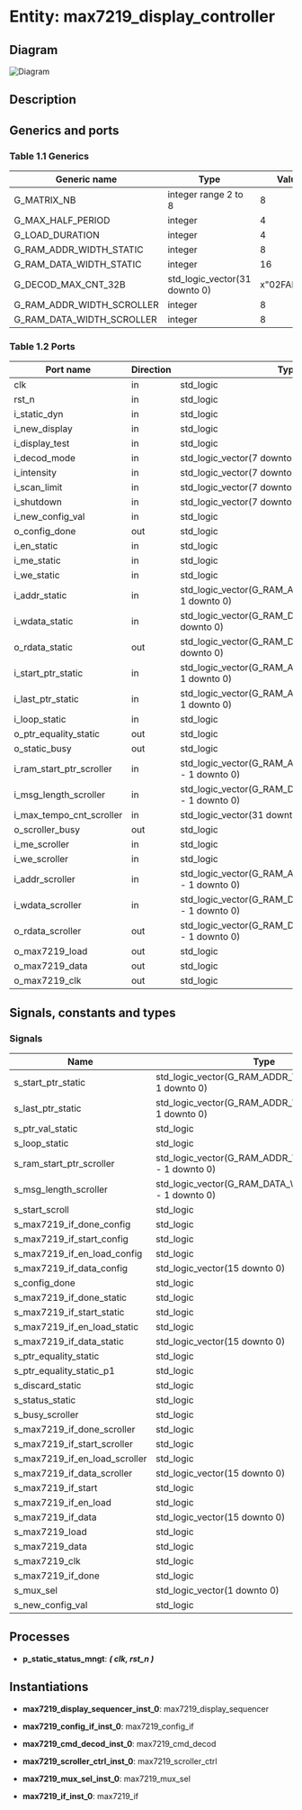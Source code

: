 # Entity: max7219_display_controller
## Diagram
![Diagram](max7219_display_controller.svg "Diagram")
## Description
## Generics and ports
### Table 1.1 Generics
| Generic name              | Type                          | Value       | Description |
| ------------------------- | ----------------------------- | ----------- | ----------- |
| G_MATRIX_NB               | integer range 2 to 8          | 8           |             |
| G_MAX_HALF_PERIOD         | integer                       | 4           |             |
| G_LOAD_DURATION           | integer                       | 4           |             |
| G_RAM_ADDR_WIDTH_STATIC   | integer                       | 8           |             |
| G_RAM_DATA_WIDTH_STATIC   | integer                       | 16          |             |
| G_DECOD_MAX_CNT_32B       | std_logic_vector(31 downto 0) | x"02FAF080" |             |
| G_RAM_ADDR_WIDTH_SCROLLER | integer                       | 8           |             |
| G_RAM_DATA_WIDTH_SCROLLER | integer                       | 8           |             |
### Table 1.2 Ports
| Port name                | Direction | Type                                                     | Description |
| ------------------------ | --------- | -------------------------------------------------------- | ----------- |
| clk                      | in        | std_logic                                                |             |
| rst_n                    | in        | std_logic                                                |             |
| i_static_dyn             | in        | std_logic                                                |             |
| i_new_display            | in        | std_logic                                                |             |
| i_display_test           | in        | std_logic                                                |             |
| i_decod_mode             | in        | std_logic_vector(7 downto 0)                             |             |
| i_intensity              | in        | std_logic_vector(7 downto 0)                             |             |
| i_scan_limit             | in        | std_logic_vector(7 downto 0)                             |             |
| i_shutdown               | in        | std_logic_vector(7 downto 0)                             |             |
| i_new_config_val         | in        | std_logic                                                |             |
| o_config_done            | out       | std_logic                                                |             |
| i_en_static              | in        | std_logic                                                |             |
| i_me_static              | in        | std_logic                                                |             |
| i_we_static              | in        | std_logic                                                |             |
| i_addr_static            | in        | std_logic_vector(G_RAM_ADDR_WIDTH_STATIC - 1 downto 0)   |             |
| i_wdata_static           | in        | std_logic_vector(G_RAM_DATA_WIDTH_STATIC - 1 downto 0)   |             |
| o_rdata_static           | out       | std_logic_vector(G_RAM_DATA_WIDTH_STATIC - 1 downto 0)   |             |
| i_start_ptr_static       | in        | std_logic_vector(G_RAM_ADDR_WIDTH_STATIC - 1 downto 0)   |             |
| i_last_ptr_static        | in        | std_logic_vector(G_RAM_ADDR_WIDTH_STATIC - 1 downto 0)   |             |
| i_loop_static            | in        | std_logic                                                |             |
| o_ptr_equality_static    | out       | std_logic                                                |             |
| o_static_busy            | out       | std_logic                                                |             |
| i_ram_start_ptr_scroller | in        | std_logic_vector(G_RAM_ADDR_WIDTH_SCROLLER - 1 downto 0) |             |
| i_msg_length_scroller    | in        | std_logic_vector(G_RAM_DATA_WIDTH_SCROLLER - 1 downto 0) |             |
| i_max_tempo_cnt_scroller | in        | std_logic_vector(31 downto 0)                            |             |
| o_scroller_busy          | out       | std_logic                                                |             |
| i_me_scroller            | in        | std_logic                                                |             |
| i_we_scroller            | in        | std_logic                                                |             |
| i_addr_scroller          | in        | std_logic_vector(G_RAM_ADDR_WIDTH_SCROLLER - 1 downto 0) |             |
| i_wdata_scroller         | in        | std_logic_vector(G_RAM_DATA_WIDTH_SCROLLER - 1 downto 0) |             |
| o_rdata_scroller         | out       | std_logic_vector(G_RAM_DATA_WIDTH_SCROLLER - 1 downto 0) |             |
| o_max7219_load           | out       | std_logic                                                |             |
| o_max7219_data           | out       | std_logic                                                |             |
| o_max7219_clk            | out       | std_logic                                                |             |
## Signals, constants and types
### Signals
| Name                          | Type                                                     | Description |
| ----------------------------- | -------------------------------------------------------- | ----------- |
| s_start_ptr_static            | std_logic_vector(G_RAM_ADDR_WIDTH_STATIC - 1 downto 0)   |             |
| s_last_ptr_static             | std_logic_vector(G_RAM_ADDR_WIDTH_STATIC - 1 downto 0)   |             |
| s_ptr_val_static              | std_logic                                                |             |
| s_loop_static                 | std_logic                                                |             |
| s_ram_start_ptr_scroller      | std_logic_vector(G_RAM_ADDR_WIDTH_SCROLLER - 1 downto 0) |             |
| s_msg_length_scroller         | std_logic_vector(G_RAM_DATA_WIDTH_SCROLLER - 1 downto 0) |             |
| s_start_scroll                | std_logic                                                |             |
| s_max7219_if_done_config      | std_logic                                                |             |
| s_max7219_if_start_config     | std_logic                                                |             |
| s_max7219_if_en_load_config   | std_logic                                                |             |
| s_max7219_if_data_config      | std_logic_vector(15 downto 0)                            |             |
| s_config_done                 | std_logic                                                |             |
| s_max7219_if_done_static      | std_logic                                                |             |
| s_max7219_if_start_static     | std_logic                                                |             |
| s_max7219_if_en_load_static   | std_logic                                                |             |
| s_max7219_if_data_static      | std_logic_vector(15 downto 0)                            |             |
| s_ptr_equality_static         | std_logic                                                |             |
| s_ptr_equality_static_p1      | std_logic                                                |             |
| s_discard_static              | std_logic                                                |             |
| s_status_static               | std_logic                                                |             |
| s_busy_scroller               | std_logic                                                |             |
| s_max7219_if_done_scroller    | std_logic                                                |             |
| s_max7219_if_start_scroller   | std_logic                                                |             |
| s_max7219_if_en_load_scroller | std_logic                                                |             |
| s_max7219_if_data_scroller    | std_logic_vector(15 downto 0)                            |             |
| s_max7219_if_start            | std_logic                                                |             |
| s_max7219_if_en_load          | std_logic                                                |             |
| s_max7219_if_data             | std_logic_vector(15 downto 0)                            |             |
| s_max7219_load                | std_logic                                                |             |
| s_max7219_data                | std_logic                                                |             |
| s_max7219_clk                 | std_logic                                                |             |
| s_max7219_if_done             | std_logic                                                |             |
| s_mux_sel                     | std_logic_vector(1 downto 0)                             |             |
| s_new_config_val              | std_logic                                                |             |
## Processes
- **p_static_status_mngt**: ***( clk, rst_n )***

## Instantiations
- **max7219_display_sequencer_inst_0**: max7219_display_sequencer

- **max7219_config_if_inst_0**: max7219_config_if

- **max7219_cmd_decod_inst_0**: max7219_cmd_decod

- **max7219_scroller_ctrl_inst_0**: max7219_scroller_ctrl

- **max7219_mux_sel_inst_0**: max7219_mux_sel

- **max7219_if_inst_0**: max7219_if

